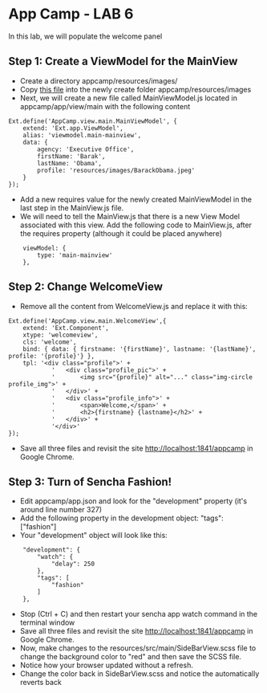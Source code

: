 # App Camp - LAB 6

In this lab, we will populate the welcome panel  


## Step 1: Create a ViewModel for the MainView 

* Create a directory appcamp/resources/images/
* Copy [this file](BarackObama.jpeg) into the newly create folder appcamp/resources/images
* Next, we will create a new file called MainViewModel.js located in appcamp/app/view/main with the following content
```
Ext.define('AppCamp.view.main.MainViewModel', {
    extend: 'Ext.app.ViewModel',
    alias: 'viewmodel.main-mainview',
	data: {
		agency: 'Executive Office',
		firstName: 'Barak',
		lastName: 'Obama',
        profile: 'resources/images/BarackObama.jpeg'
	}
});
```
* Add a new requires value for the newly created MainViewModel in the last step in the MainView.js file. 
* We will need to tell the MainView.js that there is a new View Model associated with this view. Add the following code to MainView.js, after the requires property (although it could be placed anywhere)
```
    viewModel: {
        type: 'main-mainview'
    },	
```


## Step 2: Change WelcomeView

* Remove all the content from WelcomeView.js and replace it with this:
```
Ext.define('AppCamp.view.main.WelcomeView',{
	extend: 'Ext.Component',
	xtype: 'welcomeview',
	cls: 'welcome',
	bind: { data: { firstname: '{firstName}', lastname: '{lastName}', profile: '{profile}'} },
	tpl: '<div class="profile">' +
			'	<div class="profile_pic">' +
			'		<img src="{profile}" alt="..." class="img-circle profile_img">' +
			'	</div>' +
			'	<div class="profile_info">' +
			'		<span>Welcome,</span>' +
			'		<h2>{firstname} {lastname}</h2>' +
			'	</div>' +
			'</div>'
});
```
* Save all three files and revisit the site [http://localhost:1841/appcamp](http://localhost:1841/appcamp/) in Google Chrome.

## Step 3: Turn of Sencha Fashion!

* Edit appcamp/app.json and look for the "development" property (it's around line number 327)
* Add  the following property in the development object: "tags": ["fashion"]      
* Your "development" object will look like this:

```
    "development": {
        "watch": {
            "delay": 250
        },
        "tags": [
            "fashion"
        ]        
    },
```

* Stop (Ctrl + C) and then restart your sencha app watch command in the terminal window
* Save all three files and revisit the site [http://localhost:1841/appcamp](http://localhost:1841/appcamp/) in Google Chrome.
* Now, make changes to the resources/src/main/SideBarView.scss file to change the background color to "red" and then save the SCSS file.
* Notice how your browser updated without a refresh. 
* Change the color back in SideBarView.scss and notice the automatically reverts back